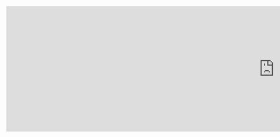 <iframe src="http://81.68.211.196:9091/live2d.html" data-src="" border="0" frameborder="no" framespacing="0" allowfullscreen="true" style="width: 1432px; height: 337px;"></iframe>